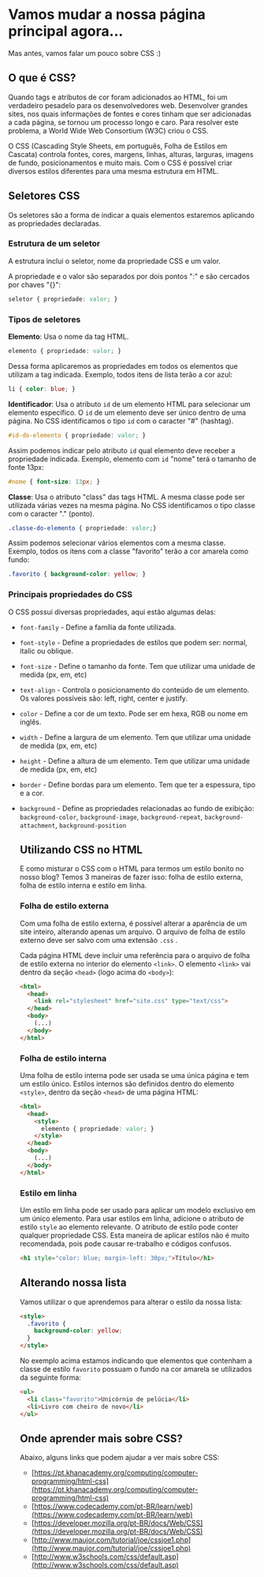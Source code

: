 # Vamos mudar a nossa página principal agora...

Mas antes, vamos falar um pouco sobre CSS :)

## O que é CSS?

Quando tags e atributos de cor foram adicionados ao HTML, foi um verdadeiro
pesadelo para os desenvolvedores web. Desenvolver grandes sites, nos quais
informações de fontes e cores tinham que ser adicionadas a cada página, se
tornou um processo longo e caro. Para resolver este problema, a World Wide Web
Consortium (W3C) criou o CSS.

O CSS (Cascading Style Sheets, em português, Folha de Estilos em Cascata)
controla fontes, cores, margens, linhas, alturas, larguras, imagens de fundo,
posicionamentos e muito mais. Com o CSS é possível criar diversos estilos
diferentes para uma mesma estrutura em HTML.

## Seletores CSS

Os seletores são a forma de indicar a quais elementos estaremos aplicando as
propriedades declaradas.

### Estrutura de um seletor

A estrutura inclui o seletor, nome da propriedade CSS e um valor.

A propriedade e o valor são separados por dois pontos ":" e são cercados por
chaves "{}":

```css
seletor { propriedade: valor; }
```

### Tipos de seletores

**Elemento**: Usa o nome da tag HTML.

```css
elemento { propriedade: valor; }
```

Dessa forma aplicaremos as propriedades em todos os elementos que utilizam a
tag indicada. Exemplo, todos itens de lista terão a cor azul:

```css
li { color: blue; }
```

**Identificador**: Usa o atributo `id` de um elemento HTML para selecionar um
elemento específico. O `id` de um elemento deve ser único dentro de uma página.
No CSS identificamos o tipo `id` com o caracter "#" (hashtag).

```css
#id-do-elemento { propriedade: valor; }
```

Assim podemos indicar pelo atributo `id` qual elemento deve receber a propriedade
indicada. Exemplo, elemento com `id` "nome" terá o tamanho de fonte 13px:

```css
#nome { font-size: 13px; }
```

**Classe**: Usa o atributo "class" das tags HTML. A mesma classe pode ser
utilizada várias vezes na mesma página. No CSS identificamos o tipo classe com
o caracter "." (ponto).

```css
.classe-do-elemento { propriedade: valor;}
```

Assim podemos selecionar vários elementos com a mesma classe. Exemplo, todos os
itens com a classe "favorito" terão a cor amarela como fundo:

```css
.favorito { background-color: yellow; }
```

### Principais propriedades do CSS

O CSS possui diversas propriedades, aqui estão algumas delas:

* `font-family` - Define a família da fonte utilizada.
* `font-style` - Define a propriedades de estilos que podem ser: normal,
  italic ou oblique.
* `font-size` - Define o tamanho da fonte. Tem que utilizar uma unidade de
  medida (px, em, etc)
* `text-align` - Controla o posicionamento do conteúdo de um elemento. Os
  valores possíveis são: left, right, center e justify.
* `color` - Define a cor de um texto. Pode ser em hexa, RGB ou nome em inglês.
* `width` - Define a largura de um elemento. Tem que utilizar uma unidade de
  medida (px, em, etc)
* `height` - Define a altura de um elemento. Tem que utilizar uma unidade de
  medida (px, em, etc)
* `border` - Define bordas para um elemento. Tem que ter a espessura, tipo e a
  cor.
* `background` - Define as propriedades relacionadas ao fundo de exibição:
  `background-color`, `background-image`, `background-repeat`,
  `background-attachment`, `background-position`

  ## Utilizando CSS no HTML

  E como misturar o CSS com o HTML para termos um estilo bonito no nosso blog? Temos 3 maneiras de fazer isso: folha de estilo externa, folha de estilo interna e estilo em linha.

  ### Folha de estilo externa

  Com uma folha de estilo externa, é possível alterar a aparência de um site
  inteiro, alterando apenas um arquivo. O arquivo de folha de estilo externo
  deve ser salvo com uma extensão `.css` .

  Cada página HTML deve incluir uma referência para o arquivo de folha de
  estilo externa no interior do elemento `<link>`. O elemento `<link>` vai
  dentro da seção `<head>` (logo acima do `<body>`):

  ```html
  <html>
    <head>
      <link rel="stylesheet" href="site.css" type="text/css">
    </head>
    <body>
      (...)
    </body>
  </html>
  ```

  ### Folha de estilo interna

  Uma folha de estilo interna pode ser usada se uma única página e tem um
  estilo único. Estilos internos são definidos dentro do elemento `<style>`,
  dentro da seção `<head>` de uma página HTML:

  ```html
  <html>
    <head>
      <style>
        elemento { propriedade: valor; }
      </style>
    </head>
    <body>
      (...)
    </body>
  </html>
  ```

  ### Estilo em linha

  Um estilo em linha pode ser usado para aplicar um modelo exclusivo em um
  único elemento.
  Para usar estilos em linha, adicione o atributo de estilo `style` ao
  elemento relevante. O atributo de estilo pode conter qualquer propriedade CSS.
  Esta maneira de aplicar estilos não é muito recomendada, pois pode causar
  re-trabalho e códigos confusos.

  ```html
  <h1 style="color: blue; margin-left: 30px;">Título</h1>
  ```

  ## Alterando nossa lista

  Vamos utilizar o que aprendemos para alterar o estilo da nossa lista:

  ```html
  <style>
    .favorito {
      background-color: yellow;
    }
  </style>
  ```

  No exemplo acima estamos indicando que elementos que contenham a classe de
  estilo `favorito` possuam o fundo na cor amarela se utilizados da seguinte forma:

  ```html
  <ul>
    <li class="favorito">Unicórnio de pelúcia</li>
    <li>Livro com cheiro de novo</li>
  </ul>
  ```

  ## Onde aprender mais sobre CSS?

  Abaixo, alguns links que podem ajudar a ver mais sobre CSS:

  * [https://pt.khanacademy.org/computing/computer-programming/html-css](https://pt.khanacademy.org/computing/computer-programming/html-css)
  * [https://www.codecademy.com/pt-BR/learn/web](https://www.codecademy.com/pt-BR/learn/web)
  * [https://developer.mozilla.org/pt-BR/docs/Web/CSS](https://developer.mozilla.org/pt-BR/docs/Web/CSS)
  * [http://www.maujor.com/tutorial/joe/cssjoe1.php](http://www.maujor.com/tutorial/joe/cssjoe1.php)
  * [http://www.w3schools.com/css/default.asp](http://www.w3schools.com/css/default.asp)
